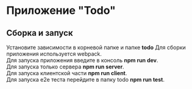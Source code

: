 # Приложение "Todo"

## Сборка и запуск
Установите зависимости в корневой папке и папке **todo**
Для сборки приложения используется webpack. <br>
Для запуска приложения введите в консоль **npm run dev**.<br>
Для запуска только сервера **npm run server**.<br>
Для запуска клиентской части **npm run client**.<br>
Для запуска е2е теста перейдите в папку todo  **npm run test**.<br>
